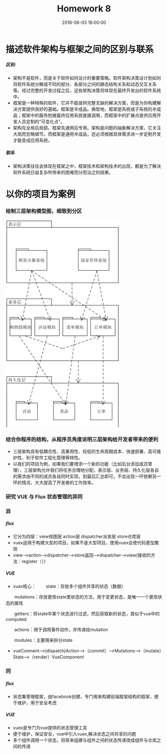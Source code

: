 ﻿---
layout: post
title: Homework 8
date: 2018-06-03 18:00:00
categories: Software
tags: 博客
excerpt: Software
---

# 描述软件架构与框架之间的区别与联系

##### 区别:
- 架构不是软件，而是关于软件如何设计的重要策略。软件架构决策设计到如何将软件系统分解成不同的部分、各部分之间的静态结构关系和动态交互关系等。经过完整的开发过程之后，这些架构决策将体现在最终开发出的软件系统中。
- 框架是一种特殊的软件，它并不能提供完整无缺的解决方案，而是为你构建解决方案提供良好的基础。框架是半成品。典型地，框架是系统或子系统的半成品；框架中的服务尅被最终应用系统直接调用，而框架中的扩展点是供应用开发人员定制的“可变化点”。
- 架构先全局后局部。框架先通用后专用。架构是问题的抽象解决方案，它关注大局而忽略细节。而框架是通用半成品，还必须根据具体需求进一步定制开发才能变成应用系统。

##### 联系
- 架构决策往往会体现在框架之中，框架技术和架构技术的出现，都是为了解决软件系统日益复杂所带来的困难而分而治之的结果。

# 以你的项目为案例

### 绘制三层架构模型图，细致到分区
    
![01](/assets/Lesson13/01.png)

### 结合你程序的结构，从程序员角度说明三层架构给开发者带来的便利
- 三层架构具有低耦合性、高重用性、较低的生命周期成本、快速部署、高可维护性、利于软件工程化管理等特性。
- 以我们的项目为例，如果我们要增添一个新的功能（比如后台添加成员管理），三层架构允许我们将任务合理地分配，表示层、业务层、持久化层各自的需求由不同的成员各自同时实现，到最后汇总即可，不会出现一环依赖另一环的情况，大大提高了开发者的工作效率。

### 研究 VUE 与 Flux 状态管理的异同
### 异

##### flux
- 它分为四层：view视图层     action层    dispatcher派发层   store仓库层
- vuex适用于构建大型的项目，如果不是大型项目，使用vuex会使代码更加繁琐
- view——>action——>dispatcher——>store返回——>dispatcher——>view(接收的方法：register（）)

##### VUE
- vuex核心：
　　state：存放多个组件共享的状态（数据）

　　mutations：存放更改state里状态的方法，用于变更状态，是唯一一个更改状态的属性

　　getters：将state中某个状态进行过滤，然后获取新的状态，类似于vue中的computed

　　actions：用于调用事件动作，并传递给mutation

　　modules：主要用来拆分state
- vueComnent——>(dispatch)Action——>（commit）——>Mutations——>（mutate）State——>（render）VueComponent

### 同

##### flux
- 状态集管理框架，由facebook创建，专门用来构建前端框架结构的框架，便于维护，用于安全考虑

##### VUE
- vuex是专门为vue提供的状态管理工具
- 便于维护，保证安全，vue中引入vuex,解决状态之间共享的问题
- 多个组件调用一个状态，将原来组建与组件之间的状态传递改成组件与仓库之间的传递

